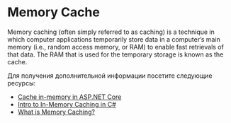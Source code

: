 # Memory Cache

Memory caching (often simply referred to as caching) is a technique in which computer applications temporarily store data in a computer’s main memory (i.e., random access memory, or RAM) to enable fast retrievals of that data. The RAM that is used for the temporary storage is known as the cache.

Для получения дополнительной информации посетите следующие ресурсы:

- [Cache in-memory in ASP.NET Core](https://learn.microsoft.com/en-us/aspnet/core/performance/caching/memory?view=aspnetcore-7.0)
- [Intro to In-Memory Caching in C#](https://www.youtube.com/watch?v=2jj2wH60QuE)
- [What is Memory Caching?](https://hazelcast.com/glossary/memory-caching/)
